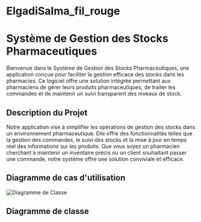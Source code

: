 # ElgadiSalma_fil_rouge


# Système de Gestion des Stocks Pharmaceutiques

Bienvenue dans le Système de Gestion des Stocks Pharmaceutiques, une application conçue pour faciliter la gestion efficace des stocks dans les pharmacies. Ce logiciel offre une solution intégrée permettant aux pharmaciens de gérer leurs produits pharmaceutiques, de traiter les commandes et de maintenir un suivi transparent des niveaux de stock.


## Description du Projet

Notre application vise à simplifier les opérations de gestion des stocks dans un environnement pharmaceutique. Elle offre des fonctionnalités telles que la gestion des commandes, le suivi des stocks et la mise à jour en temps réel des informations sur les produits. Que vous soyez un pharmacien cherchant à maintenir un inventaire précis ou un client souhaitant passer une commande, notre système offre une solution conviviale et efficace.


## Diagramme de cas d'utilisation

![Diagramme de Classe](./uml/Capture%20d'écran%202024-01-28%20232715.png)



## Diagramme de classe
